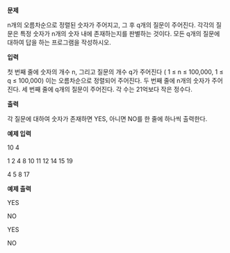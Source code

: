 **문제**

n개의 오름차순으로 정렬된 숫자가 주어지고, 그 후 q개의 질문이 주어진다. 각각의 질문은 특정 숫자가 n개의 숫자 내에 존재하는지를 판별하는 것이다. 모든 q개의 질문에 대하여 답을 하는 프로그램을 작성하시오.  

**입력**

첫 번째 줄에 숫자의 개수 n, 그리고 질문의 개수 q가 주어진다 ( 1 ≤ n ≤ 100,000, 1 ≤ q ≤ 100,000) 이는 오름차순으로 정렬되어 주어진다. 두 번째 줄에 n개의 숫자가 주어진다. 세 번째 줄에 q개의 질문이 주어진다. 각 수는 21억보다 작은 정수다.  

**출력**

각 질문에 대하여 숫자가 존재하면 YES, 아니면 NO를 한 줄에 하나씩 출력한다.

 

**예제 입력**

10 4 

1 2 4 8 10 11 12 14 15 19 

4 5 8 17

**예제 출력**

YES 

NO 

YES 

NO